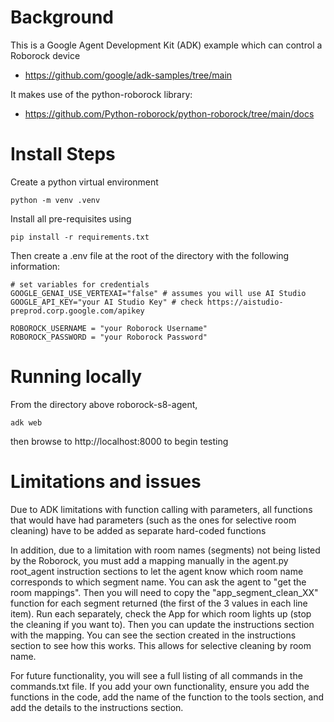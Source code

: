 # Background
This is a Google Agent Development Kit (ADK) example which can control a Roborock device
- https://github.com/google/adk-samples/tree/main

It makes use of the python-roborock library:
- https://github.com/Python-roborock/python-roborock/tree/main/docs

# Install Steps
Create a python virtual environment
```
python -m venv .venv
```

Install all pre-requisites using
```
pip install -r requirements.txt
```

Then create a .env file at the root of the directory with the following information:

```
# set variables for credentials
GOOGLE_GENAI_USE_VERTEXAI="false" # assumes you will use AI Studio
GOOGLE_API_KEY="your AI Studio Key" # check https://aistudio-preprod.corp.google.com/apikey

ROBOROCK_USERNAME = "your Roborock Username"
ROBOROCK_PASSWORD = "your Roborock Password"

```
# Running locally
From the directory above roborock-s8-agent,
```
adk web
```
then browse to http://localhost:8000 to begin testing

# Limitations and issues
Due to ADK limitations with function calling with parameters, all functions that would have had parameters (such as the ones for selective room cleaning) have to be added as separate hard-coded functions

In addition, due to a limitation with room names (segments) not being listed by the Roborock, you must add a mapping manually in the agent.py root_agent instruction sections to let the agent know which room name corresponds to which segment name.  You can ask the agent to "get the room mappings".  Then you will need to copy the "app_segment_clean_XX" function for each segment returned (the first of the 3 values in each line item).  Run each separately, check the App for which room lights up (stop the cleaning if you want to).  Then you can update the instructions section with the mapping.  You can see the section created in the instructions section to see how this works.  This allows for selective cleaning by room name.

For future functionality, you will see a full listing of all commands in the commands.txt file.  If you add your own functionality, ensure you add the functions in the code, add the name of the function to the tools section, and add the details to the instructions section.
